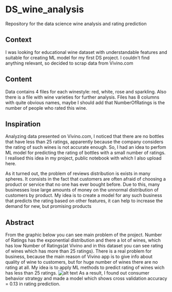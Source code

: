 # DS_wine_analysis
 Repository for the data science wine analysis and rating prediction
## Context
I was looking for educational wine dataset with understandable features and suitable for creating ML model for my first DS project. I couldn't find anything relevant, so decided to scrap data from Vivino.com

## Content
Data contains 4 files for each winestyle: red, white, rose and sparkling. Also there is a file with wine varieties for further analysis.
Files has 8 columns with quite obvious names, maybe I should add that NumberOfRatings is the number of people who rated this wine.

## Inspiration
Analyzing data presented on Vivino.com, I noticed that there are no bottles that have less than 25 ratings, apparently because the company considers the rating of such wines is not accurate enough. So, I had an idea to perfom ML model for predicting the rating of bottles with a small number of ratings. I realised this idea in my project, public notebook with which I also upload here.

As it turned out, the problem of reviews distribution is exists in many spheres. It consists in the fact that customers are often afraid of choosing a product or service that no one has ever bought before. Due to this, many businesses lose large amounts of money on the unnormal distribution of customers by product. My idea is to create a model for any such business that predicts the rating based on other features, it can help to increase the demand for new, but promising products

## Abstract
From the graphic below you can see main problem of the project. Number of Ratings has the exponential distribution and there a lot of wines, which has low Number of Ratings(at Vivino and in this dataset you can see rating of wines which has more than 25 ratings). There is a real problem for business, because the main reason of Vivino app is to give info about quality of wine to customers, but for huge number of wines there are no rating at all.
My idea is to apply ML methods to predict rating of wines wich has less than 25 ratings.
![alt text](https://github.com/AntonBudnyak/DS_wine_analysis_main/blob/master/g1.png)
As a result, I found out consumer behavior strategy and made a model which shows cross validation accuracy = 0.13 in rating prediction.
